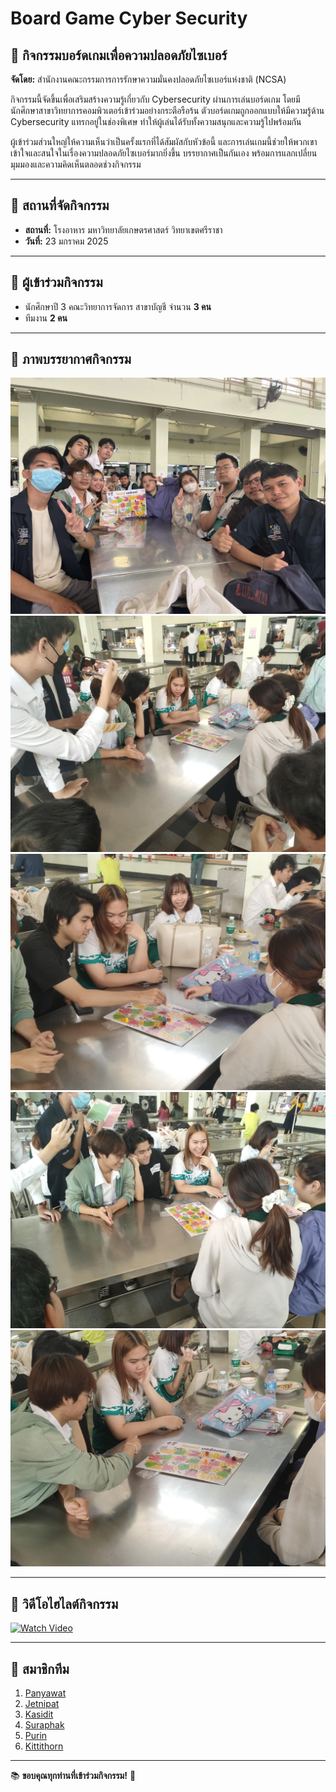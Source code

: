 # Board Game Cyber Security

## 🌟 กิจกรรมบอร์ดเกมเพื่อความปลอดภัยไซเบอร์

**จัดโดย:** สำนักงานคณะกรรมการการรักษาความมั่นคงปลอดภัยไซเบอร์แห่งชาติ (NCSA)

กิจกรรมนี้จัดขึ้นเพื่อเสริมสร้างความรู้เกี่ยวกับ Cybersecurity ผ่านการเล่นบอร์ดเกม โดยมีนักศึกษาสาขาวิทยาการคอมพิวเตอร์เข้าร่วมอย่างกระตือรือร้น ตัวบอร์ดเกมถูกออกแบบให้มีความรู้ด้าน Cybersecurity แทรกอยู่ในช่องพิเศษ ทำให้ผู้เล่นได้รับทั้งความสนุกและความรู้ไปพร้อมกัน

ผู้เข้าร่วมส่วนใหญ่ให้ความเห็นว่าเป็นครั้งแรกที่ได้สัมผัสกับหัวข้อนี้ และการเล่นเกมนี้ช่วยให้พวกเขาเข้าใจและสนใจในเรื่องความปลอดภัยไซเบอร์มากยิ่งขึ้น บรรยากาศเป็นกันเอง พร้อมการแลกเปลี่ยนมุมมองและความคิดเห็นตลอดช่วงกิจกรรม

---

## 🏢 สถานที่จัดกิจกรรม

- **สถานที่:** โรงอาหาร มหาวิทยาลัยเกษตรศาสตร์ วิทยาเขตศรีราชา
- **วันที่:** 23 มกราคม 2025

---

## 🌟 ผู้เข้าร่วมกิจกรรม

- นักศึกษาปี 3 คณะวิทยาการจัดการ สาขาบัญชี จำนวน **3 คน**
- ทีมงาน **2 คน**

---

## 📸 ภาพบรรยากาศกิจกรรม

![Board Game 1](images/boardgame/473775820_1397895904514893_4157718312800069204_n.jpg)
![Board Game 2](images/boardgame/474144087_2428554000820045_6923349640786584706_n.jpg)
![Board Game 3](images/boardgame/474159799_3559840150986895_8582185705042619585_n.jpg)
![Board Game 4](images/boardgame/474181717_961963442059040_6448390272030181746_n.jpg)
![Board Game 5](images/boardgame/474451358_992065772845942_3453333880804250042_n.jpg)

---

## 🎥 วิดีโอไฮไลต์กิจกรรม

[![Watch Video](https://img.youtube.com/vi/0B2iD-YyFcw/0.jpg)](https://www.youtube.com/watch?v=0B2iD-YyFcw)

---

## 👥 สมาชิกทีม

1. [Panyawat](https://top123321.github.io/boardgame)
2. [Jetnipat](https://JetnipatMark.github.io/boardgame)
3. [Kasidit](https://kasidit1647.github.io/boardgame)
4. [Suraphak](https://titigerherb.github.io/boardgame)
5. [Purin](https://phaipy.github.io/boardgame)
6. [Kittithorn](https://Kitty340822.github.io/boardgame)

---

📚 **ขอบคุณทุกท่านที่เข้าร่วมกิจกรรม!** 🎉

